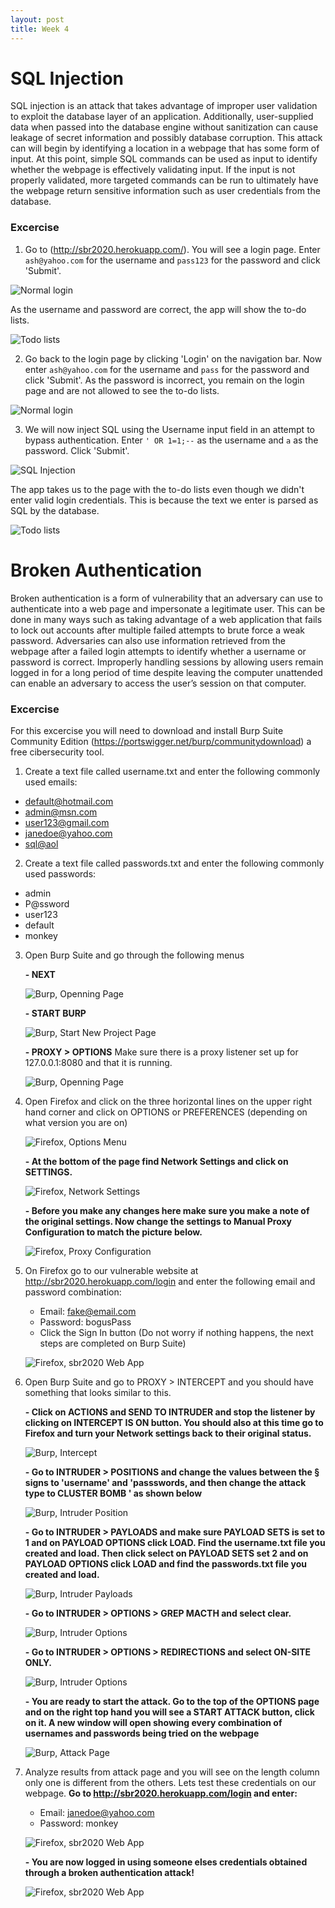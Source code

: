 ```yaml
---
layout: post
title: Week 4
---
```

# SQL Injection
SQL injection is an attack that takes advantage of improper user validation to exploit the database layer of an application. Additionally, user-supplied data when passed into the database engine without sanitization can cause leakage of secret information and possibly database corruption. This attack can will begin by identifying a location in a webpage that has some form of input. At this point, simple SQL commands can be used as input to identify whether the webpage is effectively validating input. If the input is not properly validated, more targeted commands can be run to ultimately have the webpage return sensitive information such as user credentials from the database.

### Excercise

1. Go to (<http://sbr2020.herokuapp.com/>). You will see a login page. Enter `ash@yahoo.com` for the username and `pass123` for the password and click 'Submit'.

![Normal login](/images/week4_login.png)

As the username and password are correct, the app will show the to-do lists.

![Todo lists](/images/week4_loggedin.png)

2. Go back to the login page by clicking 'Login' on the navigation bar. Now enter `ash@yahoo.com` for the username and `pass` for the password and click 'Submit'. As the password is incorrect, you remain on the login page and are not allowed to see the to-do lists.

![Normal login](/images/week4_login.png)

3. We will now inject SQL using the Username input field in an attempt to bypass authentication. Enter `' OR 1=1;--` as the username and `a` as the password. Click 'Submit'.

![SQL Injection](/images/week4_injection.png)

The app takes us to the page with the to-do lists even though we didn't enter valid login credentials. This is because the text we enter is parsed as SQL by the database.

![Todo lists](/images/week4_loggedin.png)

# Broken Authentication
Broken authentication is a form of vulnerability that an adversary can use to authenticate into a web page and impersonate a legitimate user. This can be done in many ways such as taking advantage of a web application that fails to lock out accounts after multiple failed attempts to brute force a weak password. Adversaries can also use information retrieved from the webpage after a failed login attempts to identify whether a username or password is correct. Improperly handling sessions by allowing users remain logged in for a long period of time despite leaving the computer unattended can enable an adversary to access the user’s session on that computer.     
### Excercise
For this excercise you will need to download and install Burp Suite Community Edition (<https://portswigger.net/burp/communitydownload>) a free cibersecurity tool.

1. Create a text file called username.txt and enter the following commonly used emails:
- <default@hotmail.com>
- <admin@msn.com>
- <user123@gmail.com>
- <janedoe@yahoo.com>
- <sql@aol>     

2. Create a text file called passwords.txt and enter the following commonly used passwords:
- admin
- P@ssword
- user123
- default
- monkey     

3. Open Burp Suite and go through the following menus    

   **- NEXT**

   ![Burp, Openning Page](/images/BurpOpen.JPG)    

   **- START BURP**     

   ![Burp, Start New Project Page](/images/BurpStart.JPG)        

   **- PROXY > OPTIONS**  Make sure there is a proxy listener set up for 127.0.0.1:8080 and that it is running.     

   ![Burp, Openning Page](/images/BurpProxyOptions.JPG)     

4. Open Firefox and click on the three horizontal lines on the upper right hand corner and click on OPTIONS or PREFERENCES (depending on what version you are on)      

   ![Firefox, Options Menu](/images/FirefoxOptions.JPG)     

   **- At the bottom of the page find Network Settings and click on SETTINGS.**     

   ![Firefox, Network Settings](/images/FirefoxNetwork.JPG)      

   **- Before you make any changes here make sure you make a note of the original settings. Now change the settings to Manual Proxy Configuration to match the picture below.**   

   ![Firefox, Proxy Configuration](/images/FirefoxProxy.png)    

5. On Firefox go to our vulnerable website at <http://sbr2020.herokuapp.com/login> and enter the following email and password combination: 
      - Email: fake@email.com
      - Password: bogusPass
      - Click the Sign In button  (Do not worry if nothing happens, the next steps are completed on Burp Suite)    

      ![Firefox, sbr2020 Web App](/images/loginPage.JPG)   

6. Open Burp Suite and go to PROXY > INTERCEPT and you should have something that looks similar to this.    

      **- Click on ACTIONS and SEND TO INTRUDER and stop the listener by clicking on INTERCEPT IS ON button. You should also at this time go to Firefox and turn your Network settings back to their original status.**    

      ![Burp, Intercept](/images/BurpProxyIntercept.JPG)   

      **- Go to INTRUDER > POSITIONS and change the values between the § signs to 'username' and 'passswords, and then change the attack type to CLUSTER BOMB ' as shown below**    

      ![Burp, Intruder Position](/images/BurpIntruderPosition.JPG)  

      **- Go to INTRUDER > PAYLOADS and make sure PAYLOAD SETS is set to 1 and on PAYLOAD OPTIONS click LOAD. Find the username.txt file you created and load. Then click select on PAYLOAD SETS set 2 and on PAYLOAD OPTIONS click LOAD and find the passwords.txt file you created and load.**   

      ![Burp, Intruder Payloads](/images/BurpPayload1.JPG)  

      **- Go to INTRUDER > OPTIONS > GREP MACTH and select clear.**

      ![Burp, Intruder Options](/images/BurpIntruderOptions1.JPG)  

      **- Go to INTRUDER > OPTIONS > REDIRECTIONS and select ON-SITE ONLY.**   

      ![Burp, Intruder Options](/images/BurpIntruderOptions2.JPG)  

      **- You are ready to start the attack. Go to the top of the OPTIONS page and on the right top hand you will see a START ATTACK button, click on it. A new window will open showing every combination of usernames and passwords being tried on the webpage**

      ![Burp, Attack Page](/images/BurpAttack.JPG)  

7. Analyze results from attack page and you will see on the length column only one is different from the others. Lets test these credentials on our webpage. **Go to  <http://sbr2020.herokuapp.com/login> and enter:**    

      - Email: janedoe@yahoo.com
      - Password: monkey   

      ![Firefox, sbr2020 Web App](/images/loginPage2.JPG)    

      **- You are now logged in using someone elses credentials obtained through a broken authentication attack!**

      ![Firefox, sbr2020 Web App](/images/Lists.JPG)   
